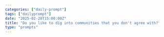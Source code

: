 ```yaml
---
categories: ["daily-prompt"]
tags: ["dailyprompt"]
date: "2025-02-28T15:00:00Z"
title: "Do you like to dig into communities that you don't agree with?"
type: "prompts"
---
```

